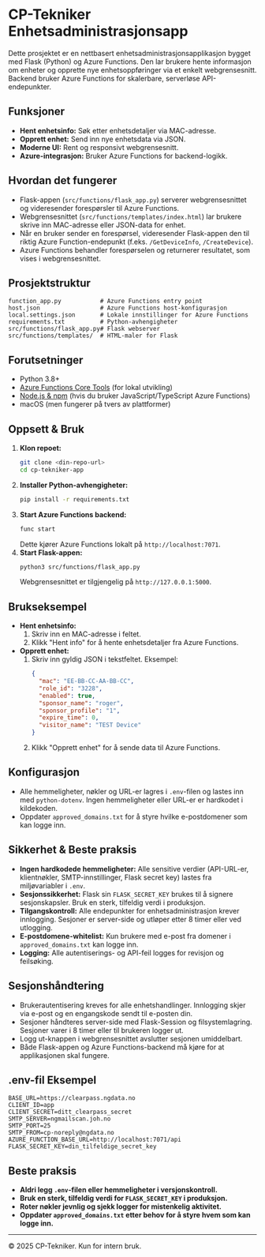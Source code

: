 # CP-Tekniker Enhetsadministrasjonsapp

Dette prosjektet er en nettbasert enhetsadministrasjonsapplikasjon bygget med Flask (Python) og Azure Functions. Den lar brukere hente informasjon om enheter og opprette nye enhetsoppføringer via et enkelt webgrensesnitt. Backend bruker Azure Functions for skalerbare, serverløse API-endepunkter.

## Funksjoner
- **Hent enhetsinfo:** Søk etter enhetsdetaljer via MAC-adresse.
- **Opprett enhet:** Send inn nye enhetsdata via JSON.
- **Moderne UI:** Rent og responsivt webgrensesnitt.
- **Azure-integrasjon:** Bruker Azure Functions for backend-logikk.

## Hvordan det fungerer
- Flask-appen (`src/functions/flask_app.py`) serverer webgrensesnittet og videresender forespørsler til Azure Functions.
- Webgrensesnittet (`src/functions/templates/index.html`) lar brukere skrive inn MAC-adresse eller JSON-data for enhet.
- Når en bruker sender en forespørsel, videresender Flask-appen den til riktig Azure Function-endepunkt (f.eks. `/GetDeviceInfo`, `/CreateDevice`).
- Azure Functions behandler forespørselen og returnerer resultatet, som vises i webgrensesnittet.

## Prosjektstruktur
```
function_app.py           # Azure Functions entry point
host.json                 # Azure Functions host-konfigurasjon
local.settings.json       # Lokale innstillinger for Azure Functions
requirements.txt          # Python-avhengigheter
src/functions/flask_app.py# Flask webserver
src/functions/templates/  # HTML-maler for Flask
```

## Forutsetninger
- Python 3.8+
- [Azure Functions Core Tools](https://docs.microsoft.com/azure/azure-functions/functions-run-local) (for lokal utvikling)
- [Node.js & npm](https://nodejs.org/) (hvis du bruker JavaScript/TypeScript Azure Functions)
- macOS (men fungerer på tvers av plattformer)

## Oppsett & Bruk
1. **Klon repoet:**
   ```zsh
   git clone <din-repo-url>
   cd cp-tekniker-app
   ```
2. **Installer Python-avhengigheter:**
   ```zsh
   pip install -r requirements.txt
   ```
3. **Start Azure Functions backend:**
   ```zsh
   func start
   ```
   Dette kjører Azure Functions lokalt på `http://localhost:7071`.
4. **Start Flask-appen:**
   ```zsh
   python3 src/functions/flask_app.py
   ```
   Webgrensesnittet er tilgjengelig på `http://127.0.0.1:5000`.

## Brukseksempel
- **Hent enhetsinfo:**
  1. Skriv inn en MAC-adresse i feltet.
  2. Klikk "Hent info" for å hente enhetsdetaljer fra Azure Functions.
- **Opprett enhet:**
  1. Skriv inn gyldig JSON i tekstfeltet. Eksempel:
     ```json
     {
       "mac": "EE-BB-CC-AA-BB-CC",
       "role_id": "3228",
       "enabled": true,
       "sponsor_name": "roger",
       "sponsor_profile": "1",
       "expire_time": 0,
       "visitor_name": "TEST Device"
     }
     ```
  2. Klikk "Opprett enhet" for å sende data til Azure Functions.

## Konfigurasjon
- Alle hemmeligheter, nøkler og URL-er lagres i `.env`-filen og lastes inn med `python-dotenv`. Ingen hemmeligheter eller URL-er er hardkodet i kildekoden.
- Oppdater `approved_domains.txt` for å styre hvilke e-postdomener som kan logge inn.

## Sikkerhet & Beste praksis
- **Ingen hardkodede hemmeligheter:** Alle sensitive verdier (API-URL-er, klientnøkler, SMTP-innstillinger, Flask secret key) lastes fra miljøvariabler i `.env`.
- **Sesjonssikkerhet:** Flask sin `FLASK_SECRET_KEY` brukes til å signere sesjonskapsler. Bruk en sterk, tilfeldig verdi i produksjon.
- **Tilgangskontroll:** Alle endepunkter for enhetsadministrasjon krever innlogging. Sesjoner er server-side og utløper etter 8 timer eller ved utlogging.
- **E-postdomene-whitelist:** Kun brukere med e-post fra domener i `approved_domains.txt` kan logge inn.
- **Logging:** Alle autentiserings- og API-feil logges for revisjon og feilsøking.

## Sesjonshåndtering
- Brukerautentisering kreves for alle enhetshandlinger. Innlogging skjer via e-post og en engangskode sendt til e-posten din.
- Sesjoner håndteres server-side med Flask-Session og filsystemlagring. Sesjoner varer i 8 timer eller til brukeren logger ut.
- Logg ut-knappen i webgrensesnittet avslutter sesjonen umiddelbart.
- Både Flask-appen og Azure Functions-backend må kjøre for at applikasjonen skal fungere.

## .env-fil Eksempel
```
BASE_URL=https://clearpass.ngdata.no
CLIENT_ID=app
CLIENT_SECRET=ditt_clearpass_secret
SMTP_SERVER=ngmailscan.joh.no
SMTP_PORT=25
SMTP_FROM=cp-noreply@ngdata.no
AZURE_FUNCTION_BASE_URL=http://localhost:7071/api
FLASK_SECRET_KEY=din_tilfeldige_secret_key
```

## Beste praksis
- **Aldri legg `.env`-filen eller hemmeligheter i versjonskontroll.**
- **Bruk en sterk, tilfeldig verdi for `FLASK_SECRET_KEY` i produksjon.**
- **Roter nøkler jevnlig og sjekk logger for mistenkelig aktivitet.**
- **Oppdater `approved_domains.txt` etter behov for å styre hvem som kan logge inn.**

---

© 2025 CP-Tekniker. Kun for intern bruk.
